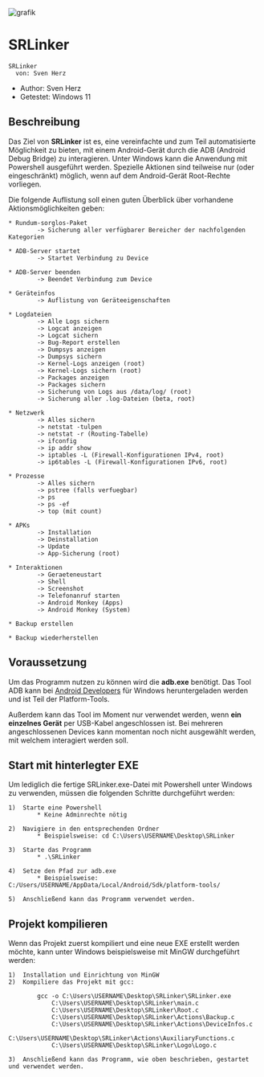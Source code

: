 ![grafik](https://github.com/Doe-eod/SRLinker_Windows/assets/73845354/1b46f5e2-7b23-4d77-bc60-331acc20c8b0)

# SRLinker
```
SRLinker
  von: Sven Herz
```
* Author: Sven Herz
* Getestet: Windows 11


## Beschreibung

Das Ziel von **SRLinker** ist es, eine vereinfachte und zum Teil automatisierte Möglichkeit zu bieten, mit einem Android-Gerät durch die ADB (Android Debug Bridge) zu interagieren. Unter Windows kann die Anwendung mit Powershell ausgeführt werden. Spezielle Aktionen sind teilweise nur (oder eingeschränkt) möglich, wenn auf dem Android-Gerät Root-Rechte vorliegen.

Die folgende Auflistung soll einen guten Überblick über vorhandene Aktionsmöglichkeiten geben:




```
* Rundum-sorglos-Paket
		-> Sicherung aller verfügbarer Bereicher der nachfolgenden Kategorien

* ADB-Server startet
		-> Startet Verbindung zu Device	

* ADB-Server beenden
		-> Beendet Verbindung zum Device

* Geräteinfos
		-> Auflistung von Geräteeigenschaften

* Logdateien
		-> Alle Logs sichern
		-> Logcat anzeigen
		-> Logcat sichern
		-> Bug-Report erstellen
		-> Dumpsys anzeigen
		-> Dumpsys sichern
		-> Kernel-Logs anzeigen (root)
		-> Kernel-Logs sichern (root)
		-> Packages anzeigen
		-> Packages sichern
		-> Sicherung von Logs aus /data/log/ (root)
		-> Sicherung aller .log-Dateien (beta, root)

* Netzwerk
		-> Alles sichern
		-> netstat -tulpen
		-> netstat -r (Routing-Tabelle)
		-> ifconfig
		-> ip addr show
		-> iptables -L (Firewall-Konfigurationen IPv4, root)
		-> ip6tables -L (Firewall-Konfigurationen IPv6, root)

* Prozesse
		-> Alles sichern
		-> pstree (falls verfuegbar)
		-> ps
		-> ps -ef
		-> top (mit count)

* APKs
		-> Installation
		-> Deinstallation
		-> Update
		-> App-Sicherung (root)

* Interaktionen
		-> Geraeteneustart
		-> Shell
		-> Screenshot
		-> Telefonanruf starten
		-> Android Monkey (Apps)
		-> Android Monkey (System)

* Backup erstellen

* Backup wiederherstellen
```





## Voraussetzung

Um das Programm nutzen zu können wird die **adb.exe** benötigt. Das Tool ADB kann bei [Android Developers]( https://developer.android.com/tools/releases/platform-tools?hl=de) für Windows heruntergeladen werden und ist Teil der Platform-Tools. 

Außerdem kann das Tool im Moment nur verwendet werden, wenn **ein einzelnes Gerät** per USB-Kabel angeschlossen ist. Bei mehreren angeschlossenen Devices kann momentan noch nicht ausgewählt werden, mit welchem interagiert werden soll. 





## Start mit hinterlegter EXE

Um lediglich die fertige SRLinker.exe-Datei mit Powershell unter Windows zu verwenden, müssen die folgenden Schritte durchgeführt werden:

```
1)	Starte eine Powershell
		* Keine Adminrechte nötig
	
2)	Navigiere in den entsprechenden Ordner
		* Beispielsweise: cd C:\Users\USERNAME\Desktop\SRLinker

3)	Starte das Programm
		* .\SRLinker

4)	Setze den Pfad zur adb.exe
		* Beispielsweise: C:/Users/USERNAME/AppData/Local/Android/Sdk/platform-tools/
		
5)	Anschließend kann das Programm verwendet werden.
```



## Projekt kompilieren

Wenn das Projekt zuerst kompiliert und eine neue EXE erstellt werden möchte, kann unter Windows beispielsweise mit MinGW durchgeführt werden:

```
1)	Installation und Einrichtung von MinGW
2)	Kompiliere das Projekt mit gcc:

		gcc -o C:\Users\USERNAME\Desktop\SRLinker\SRLinker.exe 
			C:\Users\USERNAME\Desktop\SRLinker\main.c 
			C:\Users\USERNAME\Desktop\SRLinker\Root.c 
			C:\Users\USERNAME\Desktop\SRLinker\Actions\Backup.c 
			C:\Users\USERNAME\Desktop\SRLinker\Actions\DeviceInfos.c 
			C:\Users\USERNAME\Desktop\SRLinker\Actions\AuxiliaryFunctions.c 
			C:\Users\USERNAME\Desktop\SRLinker\Logo\Logo.c

3)	Anschließend kann das Programm, wie oben beschrieben, gestartet und verwendet werden.
```











